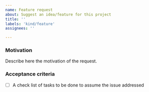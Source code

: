 ```yaml
---
name: Feature request
about: Suggest an idea/feature for this project
title: ''
labels: 'kind/feature'
assignees: ''

---
```


### Motivation
Describe here the motivation of the request.

### Acceptance criteria
- [ ] A check list of tasks to be done to assume the issue addressed